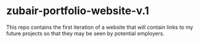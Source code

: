 # zubair-portfolio-website-v.1
This repo contains the first iteration of a website that will contain links to my future projects so that they may be seen by potential employers.

